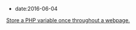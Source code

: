 * date:2016-06-04 

[Store a PHP variable once throughout a webpage.](http://stackoverflow.com/a/37626025/1969039)
